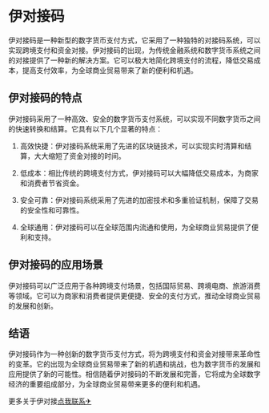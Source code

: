 # 伊对接码

伊对接码是一种新型的数字货币支付方式，它采用了一种独特的对接码系统，可以实现跨境支付和资金对接。伊对接码的出现，为传统金融系统和数字货币系统之间的对接提供了一种新的解决方案。它可以极大地简化跨境支付的流程，降低交易成本，提高支付效率，为全球商业贸易带来了新的便利和机遇。

## 伊对接码的特点

伊对接码采用了一种高效、安全的数字货币支付系统，可以实现不同数字货币之间的快速转换和结算。它具有以下几个显著的特点：

1. 高效快捷：伊对接码系统采用了先进的区块链技术，可以实现实时清算和结算，大大缩短了资金对接的时间。

2. 低成本：相比传统的跨境支付方式，伊对接码可以大幅降低交易成本，为商家和消费者节省资金。

3. 安全可靠：伊对接码系统采用了先进的加密技术和多重验证机制，保障了交易的安全性和可靠性。

4. 全球通用：伊对接码可以在全球范围内流通和使用，为全球商业贸易提供了便利和支持。

## 伊对接码的应用场景

伊对接码可以广泛应用于各种跨境支付场景，包括国际贸易、跨境电商、旅游消费等领域。它可以为商家和消费者提供更便捷、安全的支付方式，推动全球商业贸易的发展和创新。

## 结语

伊对接码作为一种创新的数字货币支付方式，将为跨境支付和资金对接带来革命性的变革。它的出现为全球商业贸易带来了新的机遇和挑战，也为数字货币的发展和应用提供了新的可能性。相信随着伊对接码的不断发展和完善，它将成为全球数字经济的重要组成部分，为全球商业贸易带来更多的便利和机遇。

更多关于伊对接[点我联系✈](https://docs.k02.cc)